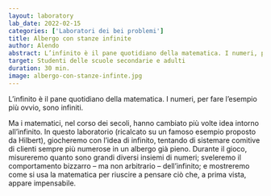 ```yaml
---
layout: laboratory
lab_date: 2022-02-15
categories: ['Laboratori dei bei problemi']
title: Albergo con stanze infinite
author: Alendo
abstract: L’infinito è il pane quotidiano della matematica. I numeri, per fare l’esempio più ovvio, sono infiniti. 
target: Studenti delle scuole secondarie e adulti
duration: 30 min.
image: albergo-con-stanze-infinte.jpg
---
```


L’infinito è il pane quotidiano della matematica. I numeri, per fare l’esempio più ovvio, sono infiniti. 

Ma i matematici, nel corso dei secoli, hanno cambiato più volte idea intorno all’infinito. In questo laboratorio (ricalcato su un famoso esempio proposto da Hilbert), giocheremo con l’idea di infinito, tentando di sistemare comitive di clienti sempre più numerose in un albergo già pieno. Durante il gioco, misureremo quanto sono grandi diversi insiemi di numeri; sveleremo il comportamento bizzarro – ma non arbitrario – dell’infinito; e mostreremo come si usa la matematica per riuscire a pensare ciò che, a prima vista, appare impensabile.

